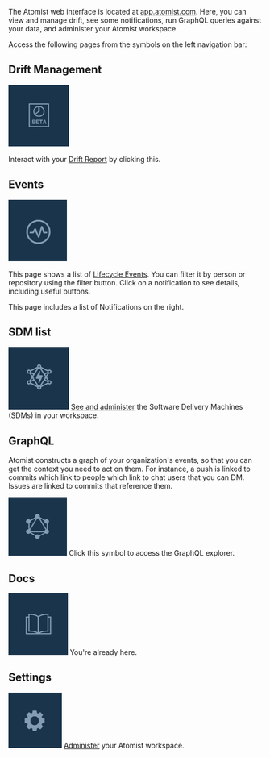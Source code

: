 
The Atomist web interface is located at [app.atomist.com](https://app.atomist.com). Here,
you can view and manage drift, see some notifications, run GraphQL queries against your data, and administer your
Atomist workspace.

Access the following pages from the symbols on the left navigation bar:

## Drift Management

![Drift Management icon](img/left-nav-dm.jpg)

 Interact with your [Drift Report](drift-report.md) by clicking this.

## Events

![Activity icon](img/left-nav-activity.jpg)

This page shows a list of [Lifecycle Events](lifecycle.md). You can filter it by person or repository using the filter button. Click on a notification to see details, including useful buttons.

This page includes a list of Notifications on the right.

## SDM list
![Software Delivery Machines icon](img/left-nav-sdm.jpg) [See and administer](sdm-list.md) the Software Delivery Machines (SDMs) in your workspace.

## GraphQL

Atomist constructs a graph of your organization's events, so that you can get the context you need to act on them. For instance, a push is linked to commits which link to people which link to chat users that you can DM. Issues are linked to commits that reference them.

![GraphQL Explorer icon](img/left-nav-graphql.jpg)
 Click this symbol to access the GraphQL explorer.

## Docs

![Documentation icon](img/left-nav-docs.jpg)
You're already here.

## Settings

![Settings icon](img/left-nav-settings.jpg)
[Administer](admin) your Atomist workspace.
